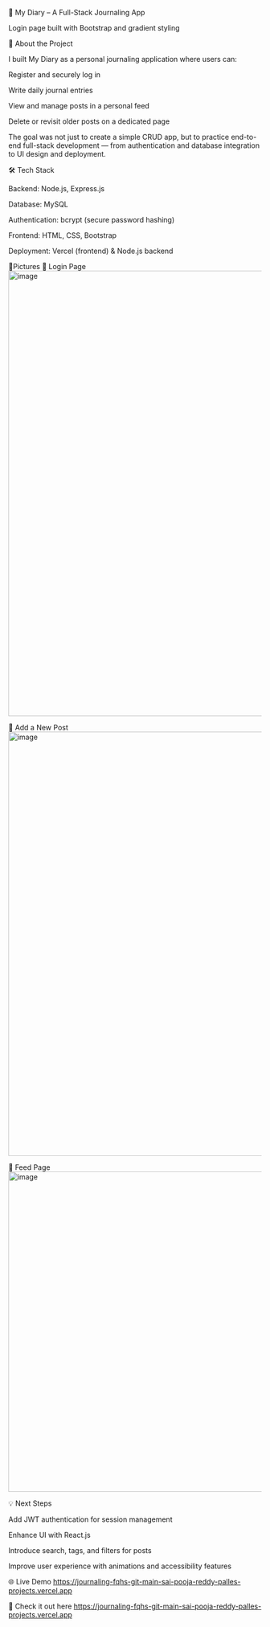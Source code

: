 📝 My Diary – A Full-Stack Journaling App


Login page built with Bootstrap and gradient styling

🚀 About the Project

I built My Diary as a personal journaling application where users can:

Register and securely log in

Write daily journal entries

View and manage posts in a personal feed

Delete or revisit older posts on a dedicated page

The goal was not just to create a simple CRUD app, but to practice end-to-end full-stack development — from authentication and database integration to UI design and deployment.

🛠️ Tech Stack

Backend: Node.js, Express.js

Database: MySQL

Authentication: bcrypt (secure password hashing)

Frontend: HTML, CSS, Bootstrap

Deployment: Vercel (frontend) & Node.js backend

📸Pictures
🔐 Login Page
<img width="1904" height="887" alt="image" src="https://github.com/user-attachments/assets/1511775c-8881-49b9-8ef1-8a58691d820b" />

📝 Add a New Post
<img width="1408" height="845" alt="image" src="https://github.com/user-attachments/assets/9c38919d-edbd-46a1-9643-1b1eaad9303d" />

📖 Feed Page
<img width="1876" height="638" alt="image" src="https://github.com/user-attachments/assets/26e9dfa8-adf2-41c8-8011-652c16098b10" />

💡 Next Steps

Add JWT authentication for session management

Enhance UI with React.js

Introduce search, tags, and filters for posts

Improve user experience with animations and accessibility features

🌐 Live Demo https://journaling-fqhs-git-main-sai-pooja-reddy-palles-projects.vercel.app

🔗 Check it out here https://journaling-fqhs-git-main-sai-pooja-reddy-palles-projects.vercel.app
